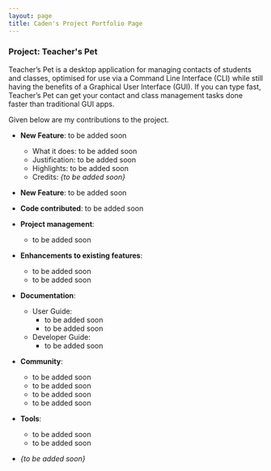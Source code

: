 ```yaml
---
layout: page
title: Caden's Project Portfolio Page
---
```


### Project: Teacher's Pet

Teacher’s Pet is a desktop application for managing contacts of students and classes, optimised for use via a Command Line
Interface (CLI) while still having the benefits of a Graphical User Interface (GUI). If you can type fast, Teacher’s Pet can
get your contact and class management tasks done faster than traditional GUI apps.

Given below are my contributions to the project.

* **New Feature**: to be added soon
    * What it does: to be added soon
    * Justification: to be added soon
    * Highlights: to be added soon
    * Credits: *{to be added soon}*

* **New Feature**: to be added soon

* **Code contributed**: to be added soon

* **Project management**:
    * to be added soon

* **Enhancements to existing features**:
    * to be added soon
    * to be added soon

* **Documentation**:
    * User Guide:
        * to be added soon
        * to be added soon
    * Developer Guide:
        * to be added soon

* **Community**:
    * to be added soon
    * to be added soon
    * to be added soon
    * to be added soon

* **Tools**:
    * to be added soon
    * to be added soon

* _{to be added soon}_

